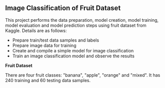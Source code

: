 ## **Image Classification of Fruit Dataset**

This project performs the data preparation, model creation, model training, model evaluation and model prediction steps using fruit dataset from Kaggle. Details are as follows:

- Prepare train/test data samples and labels
- Prepare image data for training
- Create and compile a simple model for image classification
- Train an image classification model and observe the results

**Fruit Dataset**

There are four fruit classes: "banana", "apple", "orange" and "mixed". It has 240 training and 60 testing data samples.


